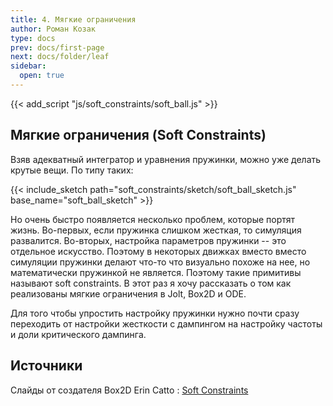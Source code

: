 ```yaml
---
title: 4. Мягкие ограничения
author: Роман Козак
type: docs
prev: docs/first-page
next: docs/folder/leaf
sidebar:
  open: true
---
```

{{< add_script "js/soft_constraints/soft_ball.js" >}}

## Мягкие ограничения (Soft Constraints)
Взяв адекватный интегратор и уравнения пружинки, можно уже делать крутые вещи. По типу таких:

{{< include_sketch path="soft_constraints/sketch/soft_ball_sketch.js" base_name="soft_ball_sketch" >}}

Но очень быстро появляется несколько проблем, которые портят жизнь. Во-первых, если пружинка слишком жесткая, то симуляция развалится. Во-вторых, настройка параметров пружинки -- это отдельное искусство.
Поэтому в некоторых движках вместо вместо симуляции пружинки
делают что-то что визуально похоже на нее, но математически пружинкой не является. Поэтому такие примитивы называют soft constraints.
В этот раз я хочу рассказать о том как реализованы мягкие ограничения в Jolt, Box2D и ODE. 

Для того чтобы упростить настройку пружинки нужно почти сразу переходить от настройки жесткости с дампингом на настройку частоты и доли критического дампинга.


## Источники
Слайды от создателя Box2D Erin Catto : [Soft Constraints](https://box2d.org/files/ErinCatto_SoftConstraints_GDC2011.pdf)
